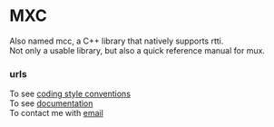 # MXC
Also named mcc, a C++ library that natively supports rtti.  
Not only a usable library, but also a quick reference manual for mux.  

### urls  
To see [coding style conventions](./orther/code_style.md)  
To see [documentation](./doc/doc_index.md)  
To contact me with [email](muxxum65536@gmail.com)  

